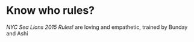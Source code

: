 # Know who rules?

_NYC Sea Lions 2015 Rules!_ are loving and empathetic, trained by Bunday and Ashi
